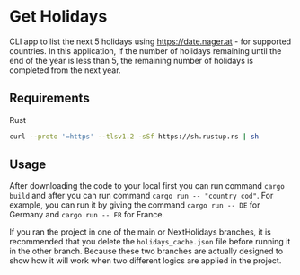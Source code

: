 # Get Holidays

CLI app to list the next 5 holidays using https://date.nager.at - for supported countries. In this application, if the number of holidays remaining until the end of the year is less than 5, the remaining number of holidays is completed from the next year.

## Requirements

Rust

```bash
curl --proto '=https' --tlsv1.2 -sSf https://sh.rustup.rs | sh

```

## Usage

After downloading the code to your local first you can run command ``cargo build`` and after you can run command
``cargo run -- "country cod"``. For example, you can run it by giving the command ``cargo run -- DE`` for Germany and ``cargo run -- FR`` for France.

If you ran the project in one of the main or NextHolidays branches, it is recommended that you delete the ``holidays_cache.json`` file before running it in the other branch. Because these two branches are actually designed to show how it will work when two different logics are applied in the project.

